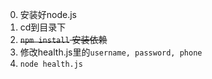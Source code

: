 0. 安装好node.js
1. cd到目录下
2. ~~`npm install` 安装依赖~~
3. 修改health.js里的`username, password, phone`
4. `node health.js`